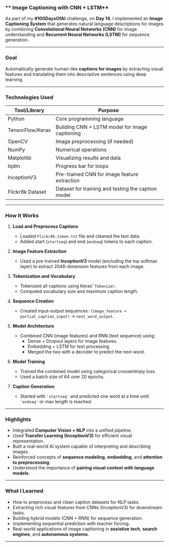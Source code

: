 
### ** Image Captioning with CNN + LSTM**  
As part of my **#100DaysOfAI** challenge, on **Day 14**, I implemented an **Image Captioning System** that generates natural language descriptions for images by combining **Convolutional Neural Networks (CNN)** for image understanding and **Recurrent Neural Networks (LSTM)** for sequence generation.

---

### **Goal**  
Automatically generate human-like **captions for images** by extracting visual features and translating them into descriptive sentences using deep learning.

---

### **Technologies Used**

| Tool/Library     | Purpose                                               |
|------------------|--------------------------------------------------------|
| Python           | Core programming language                             |
| TensorFlow/Keras | Building CNN + LSTM model for image captioning        |
| OpenCV           | Image preprocessing (if needed)                       |
| NumPy            | Numerical operations                                  |
| Matplotlib       | Visualizing results and data                          |
| tqdm             | Progress bar for loops                                |
| InceptionV3      | Pre-trained CNN for image feature extraction          |
| Flickr8k Dataset | Dataset for training and testing the caption model    |

---

### **How It Works**

1. **Load and Preprocess Captions**
   - Loaded `Flickr8k.token.txt` file and cleaned the text data.
   - Added start (`startseq`) and end (`endseq`) tokens to each caption.

2. **Image Feature Extraction**
   - Used a pre-trained **InceptionV3** model (excluding the top softmax layer) to extract 2048-dimension features from each image.

3. **Tokenization and Vocabulary**
   - Tokenized all captions using Keras' `Tokenizer`.
   - Computed vocabulary size and maximum caption length.

4. **Sequence Creation**
   - Created input-output sequences: `(image_feature + partial_caption_input)` → `next_word_output`.

5. **Model Architecture**
   - Combined CNN (image features) and RNN (text sequence) using:
     - Dense + Dropout layers for image features.
     - Embedding + LSTM for text processing.
     - Merged the two with a decoder to predict the next word.

6. **Model Training**
   - Trained the combined model using categorical crossentropy loss.
   - Used a batch size of 64 over 20 epochs.

7. **Caption Generation**
   - Started with `'startseq'` and predicted one word at a time until `'endseq'` or max length is reached.

---

### **Highlights**

- Integrated **Computer Vision + NLP** into a unified pipeline.
- Used **Transfer Learning (InceptionV3)** for efficient visual representation.
- Built a real-world AI system capable of interpreting and describing images.
- Reinforced concepts of **sequence modeling**, **embedding**, and **attention to preprocessing**.
- Understood the importance of **pairing visual context with language models**.

---

### **What I Learned**

- How to preprocess and clean caption datasets for NLP tasks.
- Extracting rich visual features from CNNs (InceptionV3) for downstream tasks.
- Building hybrid models (CNN + RNN) for sequence generation.
- Implementing sequential prediction with teacher forcing.
- Real-world applications of image captioning in **assistive tech**, **search engines**, and **autonomous systems**.

---

